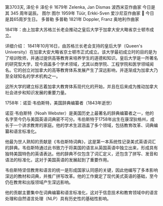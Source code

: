 第3703天, 泽伦卡
泽伦卡 1679年
Zelenka, Jan Dismas 波西米亚作曲家
今日是其 345 周年诞辰。
图尔
图尔 1959年
Tüür, Erkki-Sven 爱沙尼亚作曲家
🎂 今日是其65周岁生日。
多普勒
多普勒 1821年
Doppler, Franz 奥地利作曲家


 1841年：由上加拿大苏格兰长老会推动之皇后大学于加拿大安大略省京士顿市成立。

详细介绍：
1841年10月16日，由苏格兰长老会支持的皇后大学（Queen's University）在加拿大安大略省京士顿市正式成立。该大学最初成立时的目的是为了培训牧师，并通过提供高等教育来培养学生的道德和知识。皇后大学是一所著名的研究型大学，现今涵盖多个学术领域，尤其以商学院、工程学院和医学领域闻名。它的创立对加拿大的高等教育体系发展产生了深远影响，并逐渐成为加拿大乃至全球知名的学术机构之一。

这所大学的建立标志着加拿大教育体系现代化的开始，并且在后来成为推动加拿大社会进步和知识发展的重要力量。

1758年：诺亚·韦伯斯特，美国辞典编纂者（1843年逝世）

诺亚·韦伯斯特（Noah Webster）是美国历史上最著名的辞典编纂者之一，他的名字至今仍与美国英语词典密不可分。韦伯斯特于1758年出生在康涅狄格州，成长于一个讲求教育的家庭。他的学术生涯涵盖了多个领域，包括教育改革、词典编纂和语言标准化。

他最为世人熟知的贡献是《韦伯斯特词典》，这是第一本系统性记录美式英语词汇的辞典。韦伯斯特通过此书致力于将美国的语言从英国英语中独立出来，形成具有独特美国特色的英语表达。他的辞典不仅包含了词汇定义，还包含了拼写、发音和语法的标准化，这对于美国英语的发展起到了重要作用。

韦伯斯特坚信教育和语言的统一是形成国家认同感的关键，因此他编写了多本影响深远的教材和词典，并推广拼写改革。他的工作奠定了现代美式英语的基础，至今仍在教育和出版领域产生深远影响。

他的贡献主要集中在词典编纂和语言标准化，这对于信息技术和教育领域中的语言处理和自然语言处理（NLP）具有历史性的基础性影响。
